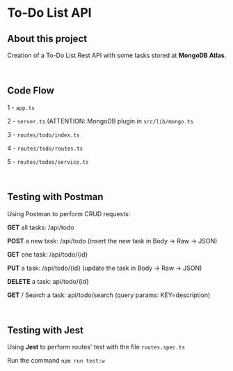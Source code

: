# To-Do List API

<h2>About this project</h2>
<p>Creation of a To-Do List Rest API with some tasks stored at <strong>MongoDB Atlas</strong>.</p>
<p><Bootstrap for starting a new API, using Node, HAPI and TypeScript.</p>
<br>
  
<h2>Code Flow</h2>
<p>1 - <code>app.ts</code></p>
<p>2 - <code>server.ts</code> (ATTENTION: MongoDB plugin in <code>src/lib/mongo.ts</code></p>
<p>3 - <code>routes/todo/index.ts</code></p>
<p>4 - <code>routes/todo/routes.ts</code></p>
<p>5 - <code>routes/todos/service.ts</code></p>
<br>

<h2>Testing with Postman</h2>
<p>Using Postman to perform CRUD requests:</p>
<p><strong>GET</strong> all tasks: /api/todo</p>
<p><strong>POST</strong> a new task: /api/todo (insert the new task in Body -> Raw -> JSON)</p>
<p><strong>GET</strong> one task: /api/todo/{id}</p>
<p><strong>PUT</strong> a task: /api/todo/{id} (update the task in Body -> Raw -> JSON)</p>
<p><strong>DELETE</strong> a task: api/todo/{id}</p>
<p><strong>GET</strong> / Search a task: api/todo/search (query params: KEY=description)</p>
<br>

<h2>Testing with Jest</h2>
<p>Using <strong>Jest</strong> to perform routes' test with the file <code>routes.spec.ts</code></p>
<p>Run the command <code>npm run test:w</code></p>
